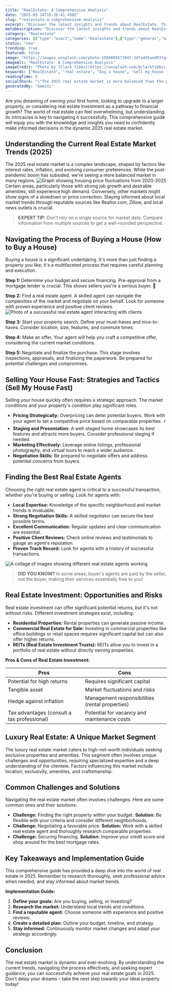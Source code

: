 ```yaml
---
title: "RealEstate: A Comprehensive Analysis"
date: "2025-03-24T16:26:41.450Z"
slug: "realestate-a-comprehensive-analysis"
excerpt: "Discover the latest insights and trends about RealEstate. This comprehensive guide covers everything you need to know about RealEstate in 2025."
metaDescription: "Discover the latest insights and trends about RealEstate. This comprehensive guide covers everything you need to know about RealEstate in 2025."
category: "Realestate"
categories: [{"type":"exact","name":"Realestate"},{"type":"general","name":"Finance"},{"type":"medium","name":"Investment Strategies"},{"type":"specific","name":"Real Estate Investment Trusts"},{"type":"niche","name":"REIT Portfolio Management"}]
status: "new"
trending: true
featured: false
image: "https://images.unsplash.com/photo-1504805572947-34fad45aed93?q=85&w=1200&fit=max&fm=webp&auto=compress"
imageAlt: "RealEstate: A Comprehensive Analysis"
imageCredit: "Photo by [Clark Tibbs](https://unsplash.com/@clarktibbs) on Unsplash"
keywords: ["RealEstate", "real estate", "buy a house", "sell my house fast", "best real estate agents", "real estate investment", "how to buy a house", "real estate market trends", "luxury real estate", "commercial real estate for sale"]
readingTime: 6
socialShare: "\"The 2025 real estate market is more balanced than the post-pandemic boom, but savvy strategies are still key to success, whether you're buying or selling.\""
generatedBy: "Gemini"
---
```




Are you dreaming of owning your first home, looking to upgrade to a larger property, or considering real estate investment as a pathway to financial growth?  The world of real estate can feel overwhelming, but understanding its intricacies is key to navigating it successfully. This comprehensive guide will equip you with the knowledge and insights you need to confidently make informed decisions in the dynamic 2025 real estate market.

## Understanding the Current Real Estate Market Trends (2025)

The 2025 real estate market is a complex landscape, shaped by factors like interest rates, inflation, and evolving consumer preferences.  While the post-pandemic boom has subsided, we're seeing a more balanced market in many regions.  ![Graph showing housing price fluctuations from 2020-2025](https://images.unsplash.com/photo-1451187580459-43490279c0fa?q=85&w=1200&fit=max&fm=webp&auto=compress)  Certain areas, particularly those with strong job growth and desirable amenities, still experience high demand.  Conversely, other markets might show signs of a slowdown or price correction.  Staying informed about local market trends through reputable sources like Realtor.com, Zillow, and local news outlets is crucial.

> **EXPERT TIP:**  Don't rely on a single source for market data.  Compare information from multiple sources to get a well-rounded perspective.

## Navigating the Process of Buying a House (How to Buy a House)

Buying a house is a significant undertaking. It's more than just finding a property you like; it's a multifaceted process that requires careful planning and execution.

**Step 1:**  Determine your budget and secure financing.  Pre-approval from a mortgage lender is crucial.  This shows sellers you're a serious buyer. 🔑

**Step 2:**  Find a real estate agent.  A skilled agent can navigate the complexities of the market and negotiate on your behalf.  Look for someone with proven experience and positive client reviews.  ![Photo of a successful real estate agent interacting with clients](https://images.unsplash.com/photo-1484417894907-623942c8ee29?q=85&w=1200&fit=max&fm=webp&auto=compress)

**Step 3:**  Start your property search.  Define your must-haves and nice-to-haves.  Consider location, size, features, and commute times.

**Step 4:**  Make an offer.  Your agent will help you craft a competitive offer, considering the current market conditions.

**Step 5:**  Negotiate and finalize the purchase.  This stage involves inspections, appraisals, and finalizing the paperwork.  Be prepared for potential challenges and compromises.

## Selling Your House Fast: Strategies and Tactics (Sell My House Fast)

Selling your house quickly often requires a strategic approach.  The market conditions and your property's condition play significant roles.

* **Pricing Strategically:** Overpricing can deter potential buyers.  Work with your agent to set a competitive price based on comparable properties. ⚡
* **Staging and Presentation:**  A well-staged home showcases its best features and attracts more buyers.  Consider professional staging if needed.
* **Marketing Effectively:** Leverage online listings, professional photography, and virtual tours to reach a wider audience.
* **Negotiation Skills:**  Be prepared to negotiate offers and address potential concerns from buyers.

## Finding the Best Real Estate Agents

Choosing the right real estate agent is critical to a successful transaction, whether you're buying or selling.  Look for agents with:

* **Local Expertise:**  Knowledge of the specific neighborhood and market trends is invaluable.
* **Strong Negotiation Skills:**  A skilled negotiator can secure the best possible terms.
* **Excellent Communication:**  Regular updates and clear communication are essential.
* **Positive Client Reviews:**  Check online reviews and testimonials to gauge an agent's reputation.
* **Proven Track Record:**  Look for agents with a history of successful transactions.

![A collage of images showing different real estate agents working](https://images.unsplash.com/photo-1517976487492-5750f3195933?q=85&w=1200&fit=max&fm=webp&auto=compress)

> **DID YOU KNOW?**  In some areas, buyer's agents are paid by the seller, not the buyer, making their services essentially free to you!

## Real Estate Investment: Opportunities and Risks

Real estate investment can offer significant potential returns, but it's not without risks.  Different investment strategies exist, including:

* **Residential Properties:**  Rental properties can generate passive income.
* **Commercial Real Estate for Sale:**  Investing in commercial properties like office buildings or retail spaces requires significant capital but can also offer higher returns. 
* **REITs (Real Estate Investment Trusts):**  REITs allow you to invest in a portfolio of real estate without directly owning properties.

**Pros & Cons of Real Estate Investment:**

| Pros                                      | Cons                                         |
|-------------------------------------------|----------------------------------------------|
| Potential for high returns                | Requires significant capital                  |
| Tangible asset                            | Market fluctuations and risks                 |
| Hedge against inflation                    | Management responsibilities (rental properties)|
| Tax advantages (consult a tax professional)| Potential for vacancy and maintenance costs |

## Luxury Real Estate: A Unique Market Segment

The luxury real estate market caters to high-net-worth individuals seeking exclusive properties and amenities.  This segment often involves unique challenges and opportunities, requiring specialized expertise and a deep understanding of the clientele. Factors influencing this market include location, exclusivity, amenities, and craftsmanship.  

## Common Challenges and Solutions

Navigating the real estate market often involves challenges.  Here are some common ones and their solutions:

* **Challenge:** Finding the right property within your budget. **Solution:** Be flexible with your criteria and consider different neighborhoods.
* **Challenge:**  Negotiating a favorable price. **Solution:** Work with a skilled real estate agent and thoroughly research comparable properties.
* **Challenge:**  Securing financing. **Solution:**  Improve your credit score and shop around for the best mortgage rates.

## Key Takeaways and Implementation Guide

This comprehensive guide has provided a deep dive into the world of real estate in 2025.  Remember to research thoroughly, seek professional advice when needed, and stay informed about market trends.

**Implementation Guide:**

1. **Define your goals:** Are you buying, selling, or investing?
2. **Research the market:** Understand local trends and conditions.
3. **Find a reputable agent:**  Choose someone with experience and positive reviews.
4. **Create a detailed plan:** Outline your budget, timeline, and strategy.
5. **Stay informed:**  Continuously monitor market changes and adapt your strategy accordingly.

## Conclusion

The real estate market is dynamic and ever-evolving.  By understanding the current trends, navigating the process effectively, and seeking expert guidance, you can successfully achieve your real estate goals in 2025.  Don't delay your dreams – take the next step towards your ideal property today!

